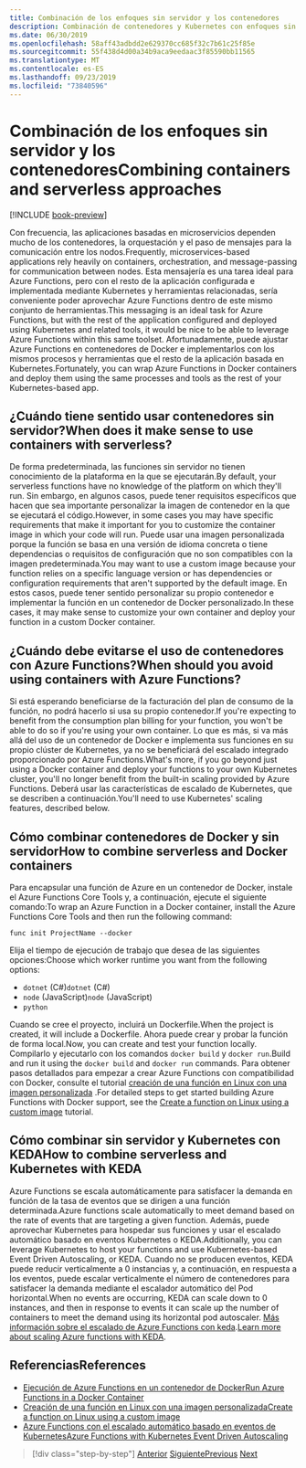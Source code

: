 ```yaml
---
title: Combinación de los enfoques sin servidor y los contenedores
description: Combinación de contenedores y Kubernetes con enfoques sin servidor
ms.date: 06/30/2019
ms.openlocfilehash: 58aff43adbdd2e629370cc685f32c7b61c25f85e
ms.sourcegitcommit: 55f438d4d00a34b9aca9eedaac3f85590bb11565
ms.translationtype: MT
ms.contentlocale: es-ES
ms.lasthandoff: 09/23/2019
ms.locfileid: "73840596"
---
```

# <a name="combining-containers-and-serverless-approaches"></a><span data-ttu-id="a076d-103">Combinación de los enfoques sin servidor y los contenedores</span><span class="sxs-lookup"><span data-stu-id="a076d-103">Combining containers and serverless approaches</span></span>

[!INCLUDE [book-preview](../../../includes/book-preview.md)]

<span data-ttu-id="a076d-104">Con frecuencia, las aplicaciones basadas en microservicios dependen mucho de los contenedores, la orquestación y el paso de mensajes para la comunicación entre los nodos.</span><span class="sxs-lookup"><span data-stu-id="a076d-104">Frequently, microservices-based applications rely heavily on containers, orchestration, and message-passing for communication between nodes.</span></span> <span data-ttu-id="a076d-105">Esta mensajería es una tarea ideal para Azure Functions, pero con el resto de la aplicación configurada e implementada mediante Kubernetes y herramientas relacionadas, sería conveniente poder aprovechar Azure Functions dentro de este mismo conjunto de herramientas.</span><span class="sxs-lookup"><span data-stu-id="a076d-105">This messaging is an ideal task for Azure Functions, but with the rest of the application configured and deployed using Kubernetes and related tools, it would be nice to be able to leverage Azure Functions within this same toolset.</span></span> <span data-ttu-id="a076d-106">Afortunadamente, puede ajustar Azure Functions en contenedores de Docker e implementarlos con los mismos procesos y herramientas que el resto de la aplicación basada en Kubernetes.</span><span class="sxs-lookup"><span data-stu-id="a076d-106">Fortunately, you can wrap Azure Functions in Docker containers and deploy them using the same processes and tools as the rest of your Kubernetes-based app.</span></span>

## <a name="when-does-it-make-sense-to-use-containers-with-serverless"></a><span data-ttu-id="a076d-107">¿Cuándo tiene sentido usar contenedores sin servidor?</span><span class="sxs-lookup"><span data-stu-id="a076d-107">When does it make sense to use containers with serverless?</span></span>

<span data-ttu-id="a076d-108">De forma predeterminada, las funciones sin servidor no tienen conocimiento de la plataforma en la que se ejecutarán.</span><span class="sxs-lookup"><span data-stu-id="a076d-108">By default, your serverless functions have no knowledge of the platform on which they'll run.</span></span> <span data-ttu-id="a076d-109">Sin embargo, en algunos casos, puede tener requisitos específicos que hacen que sea importante personalizar la imagen de contenedor en la que se ejecutará el código.</span><span class="sxs-lookup"><span data-stu-id="a076d-109">However, in some cases you may have specific requirements that make it important for you to customize the container image in which your code will run.</span></span> <span data-ttu-id="a076d-110">Puede usar una imagen personalizada porque la función se basa en una versión de idioma concreta o tiene dependencias o requisitos de configuración que no son compatibles con la imagen predeterminada.</span><span class="sxs-lookup"><span data-stu-id="a076d-110">You may want to use a custom image because your function relies on a specific language version or has dependencies or configuration requirements that aren't supported by the default image.</span></span> <span data-ttu-id="a076d-111">En estos casos, puede tener sentido personalizar su propio contenedor e implementar la función en un contenedor de Docker personalizado.</span><span class="sxs-lookup"><span data-stu-id="a076d-111">In these cases, it may make sense to customize your own container and deploy your function in a custom Docker container.</span></span>

## <a name="when-should-you-avoid-using-containers-with-azure-functions"></a><span data-ttu-id="a076d-112">¿Cuándo debe evitarse el uso de contenedores con Azure Functions?</span><span class="sxs-lookup"><span data-stu-id="a076d-112">When should you avoid using containers with Azure Functions?</span></span>

<span data-ttu-id="a076d-113">Si está esperando beneficiarse de la facturación del plan de consumo de la función, no podrá hacerlo si usa su propio contenedor.</span><span class="sxs-lookup"><span data-stu-id="a076d-113">If you're expecting to benefit from the consumption plan billing for your function, you won't be able to do so if you're using your own container.</span></span> <span data-ttu-id="a076d-114">Lo que es más, si va más allá del uso de un contenedor de Docker e implementa sus funciones en su propio clúster de Kubernetes, ya no se beneficiará del escalado integrado proporcionado por Azure Functions.</span><span class="sxs-lookup"><span data-stu-id="a076d-114">What's more, if you go beyond just using a Docker container and deploy your functions to your own Kubernetes cluster, you'll no longer benefit from the built-in scaling provided by Azure Functions.</span></span> <span data-ttu-id="a076d-115">Deberá usar las características de escalado de Kubernetes, que se describen a continuación.</span><span class="sxs-lookup"><span data-stu-id="a076d-115">You'll need to use Kubernetes' scaling features, described below.</span></span>

## <a name="how-to-combine-serverless-and-docker-containers"></a><span data-ttu-id="a076d-116">Cómo combinar contenedores de Docker y sin servidor</span><span class="sxs-lookup"><span data-stu-id="a076d-116">How to combine serverless and Docker containers</span></span>

<span data-ttu-id="a076d-117">Para encapsular una función de Azure en un contenedor de Docker, instale el Azure Functions Core Tools y, a continuación, ejecute el siguiente comando:</span><span class="sxs-lookup"><span data-stu-id="a076d-117">To wrap an Azure Function in a Docker container, install the Azure Functions Core Tools and then run the following command:</span></span>

```console
func init ProjectName --docker
```

<span data-ttu-id="a076d-118">Elija el tiempo de ejecución de trabajo que desea de las siguientes opciones:</span><span class="sxs-lookup"><span data-stu-id="a076d-118">Choose which worker runtime you want from the following options:</span></span>

- <span data-ttu-id="a076d-119">`dotnet` (C#)</span><span class="sxs-lookup"><span data-stu-id="a076d-119">`dotnet` (C#)</span></span>
- <span data-ttu-id="a076d-120">`node` (JavaScript)</span><span class="sxs-lookup"><span data-stu-id="a076d-120">`node` (JavaScript)</span></span>
- `python`

<span data-ttu-id="a076d-121">Cuando se cree el proyecto, incluirá un Dockerfile.</span><span class="sxs-lookup"><span data-stu-id="a076d-121">When the project is created, it will include a Dockerfile.</span></span> <span data-ttu-id="a076d-122">Ahora puede crear y probar la función de forma local.</span><span class="sxs-lookup"><span data-stu-id="a076d-122">Now, you can create and test your function locally.</span></span> <span data-ttu-id="a076d-123">Compilarlo y ejecutarlo con los comandos `docker build` y `docker run`.</span><span class="sxs-lookup"><span data-stu-id="a076d-123">Build and run it using the  `docker build` and `docker run` commands.</span></span> <span data-ttu-id="a076d-124">Para obtener pasos detallados para empezar a crear Azure Functions con compatibilidad con Docker, consulte el tutorial [creación de una función en Linux con una imagen personalizada](https://docs.microsoft.com/azure/azure-functions/functions-create-function-linux-custom-image) .</span><span class="sxs-lookup"><span data-stu-id="a076d-124">For detailed steps to get started building Azure Functions with Docker support, see the [Create a function on Linux using a custom image](https://docs.microsoft.com/azure/azure-functions/functions-create-function-linux-custom-image) tutorial.</span></span>

## <a name="how-to-combine-serverless-and-kubernetes-with-keda"></a><span data-ttu-id="a076d-125">Cómo combinar sin servidor y Kubernetes con KEDA</span><span class="sxs-lookup"><span data-stu-id="a076d-125">How to combine serverless and Kubernetes with KEDA</span></span>

<span data-ttu-id="a076d-126">Azure Functions se escala automáticamente para satisfacer la demanda en función de la tasa de eventos que se dirigen a una función determinada.</span><span class="sxs-lookup"><span data-stu-id="a076d-126">Azure functions scale automatically to meet demand based on the rate of events that are targeting a given function.</span></span> <span data-ttu-id="a076d-127">Además, puede aprovechar Kubernetes para hospedar sus funciones y usar el escalado automático basado en eventos Kubernetes o KEDA.</span><span class="sxs-lookup"><span data-stu-id="a076d-127">Additionally, you can leverage Kubernetes to host your functions and use Kubernetes-based Event Driven Autoscaling, or KEDA.</span></span> <span data-ttu-id="a076d-128">Cuando no se producen eventos, KEDA puede reducir verticalmente a 0 instancias y, a continuación, en respuesta a los eventos, puede escalar verticalmente el número de contenedores para satisfacer la demanda mediante el escalador automático del Pod horizontal.</span><span class="sxs-lookup"><span data-stu-id="a076d-128">When no events are occurring, KEDA can scale down to 0 instances, and then in response to events it can scale up the number of containers to meet the demand using its horizontal pod autoscaler.</span></span> <span data-ttu-id="a076d-129">[Más información sobre el escalado de Azure Functions con keda](https://docs.microsoft.com/azure/azure-functions/functions-kubernetes-keda).</span><span class="sxs-lookup"><span data-stu-id="a076d-129">[Learn more about scaling Azure functions with KEDA](https://docs.microsoft.com/azure/azure-functions/functions-kubernetes-keda).</span></span>

## <a name="references"></a><span data-ttu-id="a076d-130">Referencias</span><span class="sxs-lookup"><span data-stu-id="a076d-130">References</span></span>

- [<span data-ttu-id="a076d-131">Ejecución de Azure Functions en un contenedor de Docker</span><span class="sxs-lookup"><span data-stu-id="a076d-131">Run Azure Functions in a Docker Container</span></span>](https://markheath.net/post/azure-functions-docker)
- [<span data-ttu-id="a076d-132">Creación de una función en Linux con una imagen personalizada</span><span class="sxs-lookup"><span data-stu-id="a076d-132">Create a function on Linux using a custom image</span></span>](https://docs.microsoft.com/azure/azure-functions/functions-create-function-linux-custom-image)
- [<span data-ttu-id="a076d-133">Azure Functions con el escalado automático basado en eventos de Kubernetes</span><span class="sxs-lookup"><span data-stu-id="a076d-133">Azure Functions with Kubernetes Event Driven Autoscaling</span></span>](https://docs.microsoft.com/azure/azure-functions/functions-kubernetes-keda)

>[!div class="step-by-step"]
><span data-ttu-id="a076d-134">[Anterior](leverage-serverless-functions.md)
>[Siguiente](deploy-containers-azure.md)</span><span class="sxs-lookup"><span data-stu-id="a076d-134">[Previous](leverage-serverless-functions.md)
[Next](deploy-containers-azure.md)</span></span>
